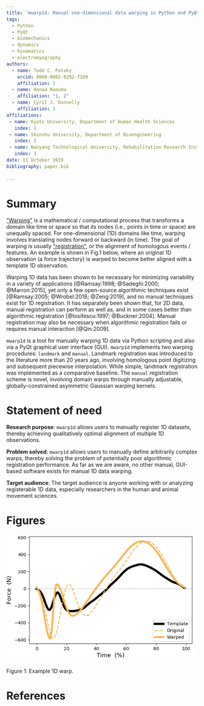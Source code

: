 ```yaml
---
title: 'mwarp1d: Manual one-dimensional data warping in Python and PyQt'
tags:
  - Python
  - PyQt
  - biomechanics
  - dynamics
  - kinematics
  - electromyography
authors:
  - name: Todd C. Pataky
    orcid: 0000-0002-8292-7189
    affiliation: 1
  - name: Hanaa Naouma
    affiliation: "1, 2"
  - name: Cyril J. Donnelly
    affiliation: 3
affiliations:
 - name: Kyoto University, Department of Human Health Sciences
   index: 1
 - name: Shinshu University, Department of Bioengineering
   index: 2
 - name: Nanyang Technological University, Rehabilitation Research Institute of Singapore
   index: 3
date: 11 October 2019
bibliography: paper.bib

---
```


# Summary

["Warping"](https://en.wikipedia.org/wiki/Image_warping) is a mathematical / computational process that transforms a domain like time or space so that its nodes (i.e., points in time or space) are unequally spaced. For one-dimensional (1D) domains like time, warping involves translating nodes forward or backward (in time). The goal of warping is usually ["registration"](https://en.wikipedia.org/wiki/Image_registration), or the alignment of homologous events / features. An example is shown in Fig.1 below, where an original 1D observation (a force trajectory) is warped to become better aligned with a template 1D observation.

Warping 1D data has been shown to be necessary for minimizing variability in a variety of applications [@Ramsay:1998; @Sadeghi:2000; @Marron:2015], yet only a few open-source algorithmic techniques exist [@Ramsay:2005; @Wrobel:2018; @Zeng:2019], and no manual techniques exist for 1D registration. It has separately been shown that, for 2D data, manual registration can perform as well as, and in some cases better than algorithmic registration [@Iosifescu:1997; @Buckner:2004]. Manual registration may also be necessary when algorithmic registration fails or requires manual interaction [@Qin:2009].

``mwarp1d`` is a tool for manually warping 1D data via Python scripting and also via a PyQt graphical user interface (GUI). ``mwarp1d`` implements two warping procedures: `landmark` and `manual`. Landmark registration was introduced to the literature more than 20 years ago, involving homologous point digitizing and subsequent piecewise interpolation. While simple, landmark registration was implemented as a comparative baseline. The `manual` registration scheme is novel, involving domain warps through manually adjustable, globally-constrained asymmetric Gaussian warping kernels.


# Statement of need

**Research purpose**:  `mwarp1d` allows users to manually register 1D datasets, thereby achieving qualitatively optimal alignment of multiple 1D observations.

**Problem solved**:  `mwarp1d` allows users to manually define arbitrarily complex warps, thereby solving the problem of potentially poor algorithmic registration performance. As far as we are aware, no other manual, GUI-based software exists for manual 1D data warping.

**Target audience**: The target audience is anyone working with or analyzing registerable 1D data, especially researchers in the human and animal movement sciences.

# Figures

![Figure 1](figure.png)

Figure 1: Example 1D warp.

# References

